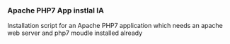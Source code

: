 ### Apache PHP7 App instlal IA

Installation script for an Apache PHP7 application which needs an apache web server and php7 moudle installed already
